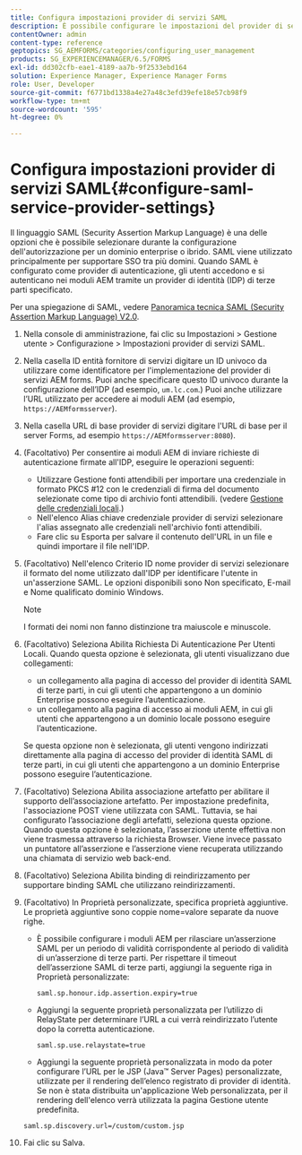 ```yaml
---
title: Configura impostazioni provider di servizi SAML
description: È possibile configurare le impostazioni del provider di servizi SAML per consentire agli utenti di accedere e autenticarsi nei moduli AEM tramite un provider di identità (IDP, Third Party Identity Provider) specifico.
contentOwner: admin
content-type: reference
geptopics: SG_AEMFORMS/categories/configuring_user_management
products: SG_EXPERIENCEMANAGER/6.5/FORMS
exl-id: dd302cfb-eae1-4189-aa7b-9f2533ebd164
solution: Experience Manager, Experience Manager Forms
role: User, Developer
source-git-commit: f6771bd1338a4e27a48c3efd39efe18e57cb98f9
workflow-type: tm+mt
source-wordcount: '595'
ht-degree: 0%

---
```


# Configura impostazioni provider di servizi SAML{#configure-saml-service-provider-settings}

Il linguaggio SAML (Security Assertion Markup Language) è una delle opzioni che è possibile selezionare durante la configurazione dell&#39;autorizzazione per un dominio enterprise o ibrido. SAML viene utilizzato principalmente per supportare SSO tra più domini. Quando SAML è configurato come provider di autenticazione, gli utenti accedono e si autenticano nei moduli AEM tramite un provider di identità (IDP) di terze parti specificato.

Per una spiegazione di SAML, vedere [Panoramica tecnica SAML (Security Assertion Markup Language) V2.0](https://docs.oasis-open.org/security/saml/Post2.0/sstc-saml-tech-overview-2.0.html).

1. Nella console di amministrazione, fai clic su Impostazioni > Gestione utente > Configurazione > Impostazioni provider di servizi SAML.
1. Nella casella ID entità fornitore di servizi digitare un ID univoco da utilizzare come identificatore per l&#39;implementazione del provider di servizi AEM forms. Puoi anche specificare questo ID univoco durante la configurazione dell’IDP (ad esempio, `um.lc.com`.) Puoi anche utilizzare l’URL utilizzato per accedere ai moduli AEM (ad esempio, `https://AEMformsserver`).
1. Nella casella URL di base provider di servizi digitare l&#39;URL di base per il server Forms, ad esempio `https://AEMformsserver:8080`).
1. (Facoltativo) Per consentire ai moduli AEM di inviare richieste di autenticazione firmate all&#39;IDP, eseguire le operazioni seguenti:

   * Utilizzare Gestione fonti attendibili per importare una credenziale in formato PKCS #12 con le credenziali di firma del documento selezionate come tipo di archivio fonti attendibili. (vedere [Gestione delle credenziali locali](/help/forms/using/admin-help/local-credentials.md#managing-local-credentials).)
   * Nell&#39;elenco Alias chiave credenziale provider di servizi selezionare l&#39;alias assegnato alle credenziali nell&#39;archivio fonti attendibili.
   * Fare clic su Esporta per salvare il contenuto dell&#39;URL in un file e quindi importare il file nell&#39;IDP.

1. (Facoltativo) Nell&#39;elenco Criterio ID nome provider di servizi selezionare il formato del nome utilizzato dall&#39;IDP per identificare l&#39;utente in un&#39;asserzione SAML. Le opzioni disponibili sono Non specificato, E-mail e Nome qualificato dominio Windows.

   >[!NOTE]
   >
   >I formati dei nomi non fanno distinzione tra maiuscole e minuscole.

1. (Facoltativo) Seleziona Abilita Richiesta Di Autenticazione Per Utenti Locali. Quando questa opzione è selezionata, gli utenti visualizzano due collegamenti:

   * un collegamento alla pagina di accesso del provider di identità SAML di terze parti, in cui gli utenti che appartengono a un dominio Enterprise possono eseguire l’autenticazione.
   * un collegamento alla pagina di accesso ai moduli AEM, in cui gli utenti che appartengono a un dominio locale possono eseguire l’autenticazione.

   Se questa opzione non è selezionata, gli utenti vengono indirizzati direttamente alla pagina di accesso del provider di identità SAML di terze parti, in cui gli utenti che appartengono a un dominio Enterprise possono eseguire l’autenticazione.

1. (Facoltativo) Seleziona Abilita associazione artefatto per abilitare il supporto dell’associazione artefatto. Per impostazione predefinita, l&#39;associazione POST viene utilizzata con SAML. Tuttavia, se hai configurato l’associazione degli artefatti, seleziona questa opzione. Quando questa opzione è selezionata, l’asserzione utente effettiva non viene trasmessa attraverso la richiesta Browser. Viene invece passato un puntatore all’asserzione e l’asserzione viene recuperata utilizzando una chiamata di servizio web back-end.
1. (Facoltativo) Seleziona Abilita binding di reindirizzamento per supportare binding SAML che utilizzano reindirizzamenti.
1. (Facoltativo) In Proprietà personalizzate, specifica proprietà aggiuntive. Le proprietà aggiuntive sono coppie nome=valore separate da nuove righe.

   * È possibile configurare i moduli AEM per rilasciare un’asserzione SAML per un periodo di validità corrispondente al periodo di validità di un’asserzione di terze parti. Per rispettare il timeout dell’asserzione SAML di terze parti, aggiungi la seguente riga in Proprietà personalizzate:

     `saml.sp.honour.idp.assertion.expiry=true`

   * Aggiungi la seguente proprietà personalizzata per l’utilizzo di RelayState per determinare l’URL a cui verrà reindirizzato l’utente dopo la corretta autenticazione.

     `saml.sp.use.relaystate=true`

   * Aggiungi la seguente proprietà personalizzata in modo da poter configurare l’URL per le JSP (Java™ Server Pages) personalizzate, utilizzate per il rendering dell’elenco registrato di provider di identità. Se non è stata distribuita un&#39;applicazione Web personalizzata, per il rendering dell&#39;elenco verrà utilizzata la pagina Gestione utente predefinita.

   `saml.sp.discovery.url=/custom/custom.jsp`

1. Fai clic su Salva.
